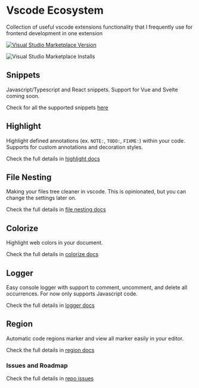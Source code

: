 # Vscode Ecosystem

Collection of useful vscode extensions functionality that I frequently use for frontend development in one extension

<a href="https://marketplace.visualstudio.com/items?itemName=rifandani.vscode-ecosystem" target="__blank"><img src="https://img.shields.io/visual-studio-marketplace/v/rifandani.vscode-ecosystem?color=eee&amp;label=VS%20Code%20Marketplace&logo=visual-studio-code" alt="Visual Studio Marketplace Version" /></a>

![Visual Studio Marketplace Installs](https://img.shields.io/visual-studio-marketplace/i/rifandani.vscode-ecosystem?logo=visual-studio-marketplace)

## Snippets

Javascript/Typescript and React snippets. Support for Vue and Svelte coming soon.

Check for all the supported snippets [here](./src/snippets/react.json)

## Highlight

Highlight defined annotations (ex. `NOTE:`, `TODO:`, `FIXME:`) within your code. Supports for custom annotations and decoration styles.

Check the full details in [highlight docs](./src/docs/highlight.md)

## File Nesting

Making your files tree cleaner in vscode. This is opinionated, but you can change the settings later on.

Check the full details in [file nesting docs](./src/docs/file-nesting.md)

## Colorize

Highlight web colors in your document.

Check the full details in [colorize docs](./src/docs/colorize.md)

## Logger

Easy console logger with support to comment, uncomment, and delete all occurrences. For now only supports Javascript code.

Check the full details in [logger docs](./src/docs/logger.md)

## Region

Automatic code regions marker and view all marker easily in your editor.

Check the full details in [region docs](./src/docs/region.md)

### Issues and Roadmap

Check the full details in [repo issues](https://github.com/rifandani/vscode-ecosystem/issues)